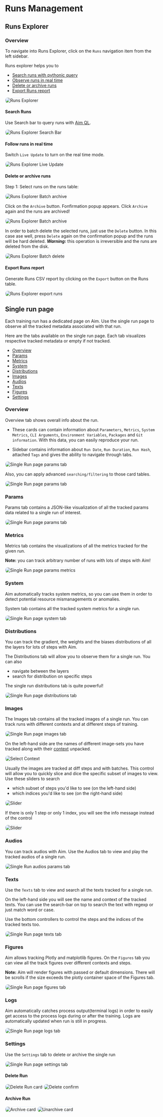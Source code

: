 # Runs Management

## Runs Explorer

### Overview

To navigate into Runs Explorer, click on the `Runs` navigation item from the left sidebar.

Runs explorer helps you to

- [Search runs with pythonic query](#search-runs)
- [Observe runs in real time](#follow-runs-in-a-real-time)
- [Delete or archive runs](#delete-and-archive-runs-by-batch)
- [Export Runs report](#export-runs-report)

<img style="border-radius: 8px; border: 1px solid #E8F1FC" alt="Runs Explorer" src="https://docs-blobs.s3.us-east-2.amazonaws.com/images/ui/pages/runs-explorer/runs.png">

#### Search Runs

Use Search bar to query runs with [Aim QL](../../using/search.html).

<img style="border-radius: 8px; border: 1px solid #E8F1FC" alt="Runs Explorer Search Bar" src="https://docs-blobs.s3.us-east-2.amazonaws.com/images/ui/pages/runs-explorer/search_runs.png">

#### Follow runs in real time

Switch `Live Update` to turn on the real time mode.

<img style="border-radius: 8px; border: 1px solid #E8F1FC" alt="Runs Explorer Live Update" src="https://docs-blobs.s3.us-east-2.amazonaws.com/images/ui/pages/runs-explorer/live_update.gif">

#### Delete or archive runs

Step 1: Select runs on the runs table:

<img style="border-radius: 8px; border: 1px solid #E8F1FC" alt="Runs Explorer Batch archive" src="https://docs-blobs.s3.us-east-2.amazonaws.com/images/ui/pages/runs-explorer/select_runs.png">

Click on the `Archive` button. Fonfirmation popup appears. Click `Archive` again and the runs are archived!

<img style="border-radius: 8px; border: 1px solid #E8F1FC" alt="Runs Explorer Batch archive" src="https://docs-blobs.s3.us-east-2.amazonaws.com/images/ui/pages/runs-explorer/archive_runs_model.png">

In order to batch delete the selected runs, just use the `Delete` button.
In this case ase well, press `Delete` again on the confirmation popup and the runs will be hard deleted.
_**Warning:**_ this operation is irreversible and the runs are deleted from the disk.

<img style="border-radius: 8px; border: 1px solid #E8F1FC" alt="Runs Explorer Batch delete" src="https://docs-blobs.s3.us-east-2.amazonaws.com/images/ui/pages/runs-explorer/delete_runs_model.png">

#### Export Runs report

Generate Runs CSV report by clicking on the `Export` button on the Runs table.

<img style="border-radius: 8px; border: 1px solid #E8F1FC" alt="Runs Explorer export runs" src="https://docs-blobs.s3.us-east-2.amazonaws.com/images/ui/pages/runs-explorer/export_runs.png">

## Single run page

Each training run has a dedicated page on Aim. Use the single run page to observe all the tracked metadata associated with that run.

Here are the tabs available on the single run page.
Each tab visualizes respective tracked metadata or empty if not tracked.

- [Overview](#id4)
- [Params](#id5)
- [Metrics](#id6)
- [System](#id7)
- [Distributions](#id8)
- [Images](#id9)
- [Audios](#id10)
- [Texts](#id11)
- [Figures](#id12)
- [Settings](#id13)

### Overview

Overview tab shows overall info about the run.

- These cards can contain information about `Parameters`, `Metrics`, `System Metrics`, `CLI Arguments`, `Environment Variables`, `Packages` and `Git information`. With this data, you can easily reproduce your run.

- Sidebar contains information about `Run Date`, `Run Duration`, `Run Hash`, attached `Tags` and gives the ability to navigate through tabs.

<img style="border-radius: 8px; border: 1px solid #E8F1FC" alt="Single Run page params tab" src="https://docs-blobs.s3.us-east-2.amazonaws.com/images/ui/pages/run-single-page/overview_tab.png">

Also, you can apply advanced `searching/filtering` to those card tables.

<img style="border-radius: 8px; border: 1px solid #E8F1FC" alt="Single Run page params tab" src="https://docs-blobs.s3.us-east-2.amazonaws.com/images/ui/pages/run-single-page/overview_tab_table.png">

### Params

Params tab contains a JSON-like visualization of all the tracked params data related to a single run of interest.

<img style="border-radius: 8px; border: 1px solid #E8F1FC" alt="Single Run page params tab" src="https://docs-blobs.s3.us-east-2.amazonaws.com/images/ui/pages/run-single-page/params_tab.png">

### Metrics

Metrics tab contains the visualizations of all the metrics tracked for the given run.

**Note:** you can track arbitrary number of runs with lots of steps with Aim!

<img style="border-radius: 8px; border: 1px solid #E8F1FC" alt="Single Run page params metrics" src="https://docs-blobs.s3.us-east-2.amazonaws.com/images/ui/pages/run-single-page/metrics_tab.png">

### System

Aim automatically tracks system metrics, so you can use them in order to detect potential resource mismanagements or anomalies.

System tab contains all the tracked system metrics for a single run.

<img style="border-radius: 8px; border: 1px solid #E8F1FC" alt="Single Run page system tab" src="https://docs-blobs.s3.us-east-2.amazonaws.com/images/ui/pages/run-single-page/system_tab.png">

### Distributions

You can track the gradient, the weights and the biases distributions of all the layers for lots of steps with Aim.

The Distributions tab will allow you to observe them for a single run. You can also

- navigate between the layers
- search for distribution on specific steps

The single run distributions tab is quite powerful!

<img style="border-radius: 8px; border: 1px solid #E8F1FC" alt="Single Run page distributions tab" src="https://docs-blobs.s3.us-east-2.amazonaws.com/images/ui/pages/run-single-page/distributions_tab.png">

### Images

The Images tab contains all the tracked images of a single run.
You can track runs with different contexts and at different steps of training.

<img style="border-radius: 8px; border: 1px solid #E8F1FC" alt="Single Run page images tab" src="https://docs-blobs.s3.us-east-2.amazonaws.com/images/ui/pages/run-single-page/images_tab.png">

On the left-hand side are the names of different image-sets you have tracked along with their [context](../../understanding/concepts.html#sequence-context) unpacked.

<img style="border-radius: 8px; border: 1px solid #E8F1FC" alt="Select Context" src="https://docs-blobs.s3.us-east-2.amazonaws.com/images/ui/pages/run-single-page/select_context.png">

Usually the images are tracked at diff steps and with batches. This control will allow you to quickly slice and dice the specific subset of images to view.
Use these sliders to search

- which subset of steps you'd like to see (on the left-hand side)
- which indices you'd like to see (on the right-hand side)

<img style="border-radius: 8px; border: 1px solid #E8F1FC" alt="Slider" src="https://docs-blobs.s3.us-east-2.amazonaws.com/images/ui/pages/images-explore/images-explore-range-panel.png">

If there is only 1 step or only 1 index, you will see the info message instead of the control

<img style="border-radius: 8px; border: 1px solid #E8F1FC" alt="Slider" src="https://docs-blobs.s3.us-east-2.amazonaws.com/images/ui/pages/run-single-page/range_panel_with_info_massages.png">

### Audios

You can track audios with Aim. Use the Audios tab to view and play the tracked audios of a single run.

<img style="border-radius: 8px; border: 1px solid #E8F1FC" alt="Single Run audios params tab" src="https://docs-blobs.s3.us-east-2.amazonaws.com/images/ui/pages/run-single-page/audios_tab.png">

### Texts

Use the `Texts` tab to view and search all the texts tracked for a single run.

On the left-hand side you will see the name and context of the tracked texts.
You can use the search-bar on top to search the text with regexp or just match word or case.

Use the bottom controllers to control the steps and the indices of the tracked texts too.

<img style="border-radius: 8px; border: 1px solid #E8F1FC" alt="Single Run page texts tab" src="https://docs-blobs.s3.us-east-2.amazonaws.com/images/ui/pages/run-single-page/texts_tab.png">

### Figures

Aim allows tracking Plotly and matplotlib figures.
On the `Figures` tab you can view all the track figures over different contexts and steps.

**Note:** Aim will render figures with passed or default dimensions. There will be scrolls if the size exceeds the plotly container space of the Figures tab.

<img style="border-radius: 8px; border: 1px solid #E8F1FC" alt="Single Run page figures tab" src="https://docs-blobs.s3.us-east-2.amazonaws.com/images/ui/pages/run-single-page/figures_tab.png">


### Logs

Aim automatically catches process output(terminal logs) in order to easily get access to the process logs during or after the training.
Logs are automatically updated when run is still in progress.

<img style="border-radius: 8px; border: 1px solid #E8F1FC" alt="Single Run page logs tab" src="https://docs-blobs.s3.us-east-2.amazonaws.com/images/ui/pages/run-single-page/logs_tab.png">

### Settings

Use the `Settings` tab to delete or archive the single run

<img style="border-radius: 8px; border: 1px solid #E8F1FC" alt="Single Run page settings tab" src="https://docs-blobs.s3.us-east-2.amazonaws.com/images/ui/pages/run-single-page/settings_tab.png">

#### Delete Run

<img style="border-radius: 8px; border: 1px solid #E8F1FC" alt="Delete Run card" src="https://docs-blobs.s3.us-east-2.amazonaws.com/images/ui/pages/run-single-page/delete_card.png">
<img style="border-radius: 8px; border: 1px solid #E8F1FC" alt="Delete confirm" src="https://docs-blobs.s3.us-east-2.amazonaws.com/images/ui/pages/run-single-page/delete_modal.png">

#### Archive Run

<img style="border-radius: 8px; border: 1px solid #E8F1FC" alt="Archive card" src="https://docs-blobs.s3.us-east-2.amazonaws.com/images/ui/pages/run-single-page/archive_card.png">
<img style="border-radius: 8px; border: 1px solid #E8F1FC" alt="Unarchive card" src="https://docs-blobs.s3.us-east-2.amazonaws.com/images/ui/pages/run-single-page/unarchive_card.png">
